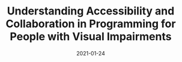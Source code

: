 ---
title: 'Understanding Accessibility and Collaboration in Programming for People with Visual Impairments'
authors: 'Maulishree Pandey, Vaishnav Kameswaran
, Hrishikesh V. Rao, Sile O’Modhrain, Steve Oney'
venue: 'Volume 5, Issue CSCW1, April 2021'
doi: 'https://dl.acm.org/doi/10.1145/3449203'
reason: 'One non-technical focused paper that can be quite relevant.'
picked_by: 'Huaishu'
date: 2021-01-24
---
